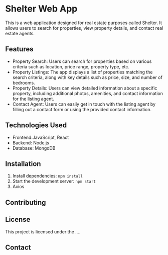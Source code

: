 # Shelter Web App

This is a web application designed for real estate purposes called Shelter. It allows users to search for properties, view property details, and contact real estate agents.

## Features

- Property Search: Users can search for properties based on various criteria such as location, price range, property type, etc.
- Property Listings: The app displays a list of properties matching the search criteria, along with key details such as price, size, and number of bedrooms.
- Property Details: Users can view detailed information about a specific property, including additional photos, amenities, and contact information for the listing agent.
- Contact Agent: Users can easily get in touch with the listing agent by filling out a contact form or using the provided contact information.

## Technologies Used

- Frontend:JavaScript, React
- Backend: Node.js
- Database: MongoDB

## Installation

1. Install dependencies: `npm install`
2. Start the development server: `npm start`
3. Axios

## Contributing

## License

This project is licensed under the ....

## Contact
